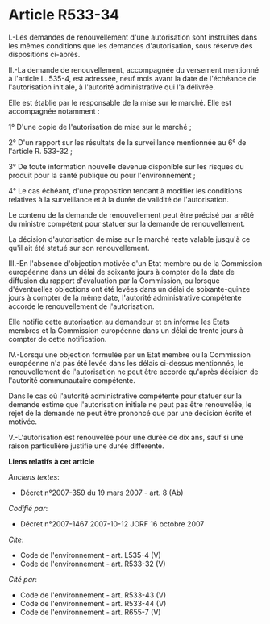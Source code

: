 # Article R533-34

I.-Les demandes de renouvellement d'une autorisation sont instruites dans les mêmes conditions que les demandes
d'autorisation, sous réserve des dispositions ci-après. 

II.-La demande de renouvellement, accompagnée du versement mentionné à l'article L. 535-4, est adressée, neuf mois avant la
date de l'échéance de l'autorisation initiale, à l'autorité administrative qui l'a délivrée. 

Elle est établie par le responsable de la mise sur le marché. Elle est accompagnée notamment : 

1° D'une copie de l'autorisation de mise sur le marché ; 

2° D'un rapport sur les résultats de la surveillance mentionnée au 6° de l'article R. 533-32 ; 

3° De toute information nouvelle devenue disponible sur les risques du produit pour la santé publique ou pour
l'environnement ; 

4° Le cas échéant, d'une proposition tendant à modifier les conditions relatives à la surveillance et à la durée de validité
de l'autorisation. 

Le contenu de la demande de renouvellement peut être précisé par arrêté du ministre compétent pour statuer sur la demande de
renouvellement. 

La décision d'autorisation de mise sur le marché reste valable jusqu'à ce qu'il ait été statué sur son renouvellement. 

III.-En l'absence d'objection motivée d'un Etat membre ou de la Commission européenne dans un délai de soixante jours à
compter de la date de diffusion du rapport d'évaluation par la Commission, ou lorsque d'éventuelles objections ont été levées
dans un délai de soixante-quinze jours à compter de la même date, l'autorité administrative compétente accorde le
renouvellement de l'autorisation. 

Elle notifie cette autorisation au demandeur et en informe les Etats membres et la Commission européenne dans un délai de
trente jours à compter de cette notification. 

IV.-Lorsqu'une objection formulée par un Etat membre ou la Commission européenne n'a pas été levée dans les délais ci-dessus
mentionnés, le renouvellement de l'autorisation ne peut être accordé qu'après décision de l'autorité communautaire
compétente. 

Dans le cas où l'autorité administrative compétente pour statuer sur la demande estime que l'autorisation initiale ne peut
pas être renouvelée, le rejet de la demande ne peut être prononcé que par une décision écrite et motivée. 

V.-L'autorisation est renouvelée pour une durée de dix ans, sauf si une raison particulière justifie une durée différente.

**Liens relatifs à cet article**

_Anciens textes_:

  - Décret  n°2007-359 du 19 mars 2007 - art. 8 (Ab)

_Codifié par_:

  - Décret n°2007-1467 2007-10-12 JORF 16 octobre 2007

_Cite_:

  - Code de l'environnement - art. L535-4 (V)
  - Code de l'environnement - art. R533-32 (V)

_Cité par_:

  - Code de l'environnement - art. R533-43 (V)
  - Code de l'environnement - art. R533-44 (V)
  - Code de l'environnement - art. R655-7 (V)

